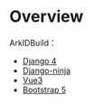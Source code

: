 # Overview

ArkIDBuild：

* [Django 4](https://docs.djangoproject.com/en/4.0/)
* [Django-ninja](https://django-ninja.rest-framework.com/)
* [Vue3](https://v3.cn.vuejs.org/)
* [Bootstrap 5](https://v5.bootcss.com/)
